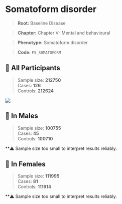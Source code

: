 # Somatoform disorder

> **Root:** Baseline Disease  

> **Chapter:** Chapter V- Mental and behavioural  

> **Phenotype:** Somatoform disorder  

> **Code:** `F5_SOMATOFORM`

## 🧪 All Participants  
> Sample size: **212750**  
> Cases: **126**  
> Controls: **212624**
<img src="/Disease/Figures/ALL/Baseline/F5_SOMATOFORM.png"/>
<CsvTable src="/Disease/Data/ALL/Baseline/LG_F5_SOMATOFORM.csv" label="🔍 View full results" />

## 👨 In Males  
> Sample size: **100755**  
> Cases: **45**  
> Controls: **100710**

**⚠️ Sample size too small to interpret results reliably.

## 👩 In Females  
> Sample size: **111995**  
> Cases: **81**  
> Controls: **111914**

**⚠️ Sample size too small to interpret results reliably.
